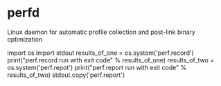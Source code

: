 # perfd
Linux daemon for automatic profile collection and post-link binary optimization


import os
import stdout
results_of_one = os.system('perf.record')
print("perf.record run with exit code" % results_of_one)
results_of_two = os.system('perf.repot')
print("perf.report run with exit code" % results_of_two)
stdout.copy('perf.report') 
